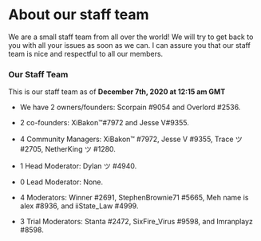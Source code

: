 # About our staff team

We are a small staff team from all over the world!
We will try to get back to you with all your issues as soon as we can.
I can assure you that our staff team is nice and respectful to all our members.

### Our Staff Team
This is our staff team as of **December 7th, 2020 at 12:15 am GMT**

 - We have 2 owners/founders: Scorpain #9054 and Overlord #2536.
 
 - 2 co-founders: XiBakon™#7972 and Jesse V#9355.
 - 4 Community Managers: XiBakon™ #7972, Jesse V #9355, Trace ツ #2705, NetherKing ツ #1280.
 
 - 1 Head Moderator: Dylan ツ #4940.
 
 - 0 Lead Moderator: None.
 
 - 4 Moderators: Winner #2691, StephenBrownie71 #5665, Meh name is alex #8936, and iiState_Law #4999.
 
 - 3 Trial Moderators: Stanta #2472, SixFire_Virus #9598, and Imranplayz #8598.
